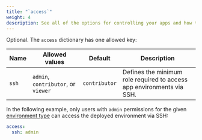 ```yaml
---
title: "`access`"
weight: 4
description: See all of the options for controlling your apps and how they're built and deployed on {{% vendor/name %}}.
---
```


Optional. The `access` dictionary has one allowed key:

| Name  | Allowed values                      | Default       | Description |
| ----- | ----------------------------------- | ------------- | ----------- |
| `ssh` | `admin`, `contributor`, or `viewer` | `contributor` | Defines the minimum role required to access app environments via SSH. |

In the following example, only users with `admin` permissions for the given [environment type](/administration/users.md#environment-type-roles)
can access the deployed environment via SSH:

```yaml {configFile="app"}
access:
  ssh: admin
``` 



